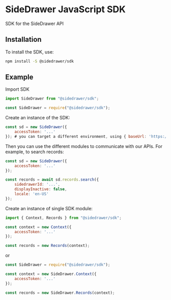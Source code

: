 # SideDrawer JavaScript SDK

SDK for the SideDrawer API

## Installation

To install the SDK, use:

```bash
npm install -S @sidedrawer/sdk
```

## Example

Import SDK

```javascript
import SideDrawer from "@sidedrawer/sdk";
```

```javascript
const SideDrawer = require("@sidedrawer/sdk");
```

Create an instance of the SDK:

```javascript
const sd = new SideDrawer({
    accessToken: '...'
}); # you can target a different environment, using { baseUrl: 'https://...' }
```

Then you can use the different modules to communicate with our APIs. For example, to search records:

```javascript
const sd = new SideDrawer({
    accessToken: '...'
});

const records = await sd.records.search({
    sidedrawerId: '...',
    displayInactive: false,
    locale: 'en-US'
});
```

Create an instance of single SDK module:

```javascript
import { Context, Records } from "@sidedrawer/sdk";

const context = new Context({
    accessToken: '...'
});

const records = new Records(context);
```

or

```javascript
const SideDrawer = require("@sidedrawer/sdk");

const context = new SideDrawer.Context({
    accessToken: '...'
});

const records = new SideDrawer.Records(context);
```
